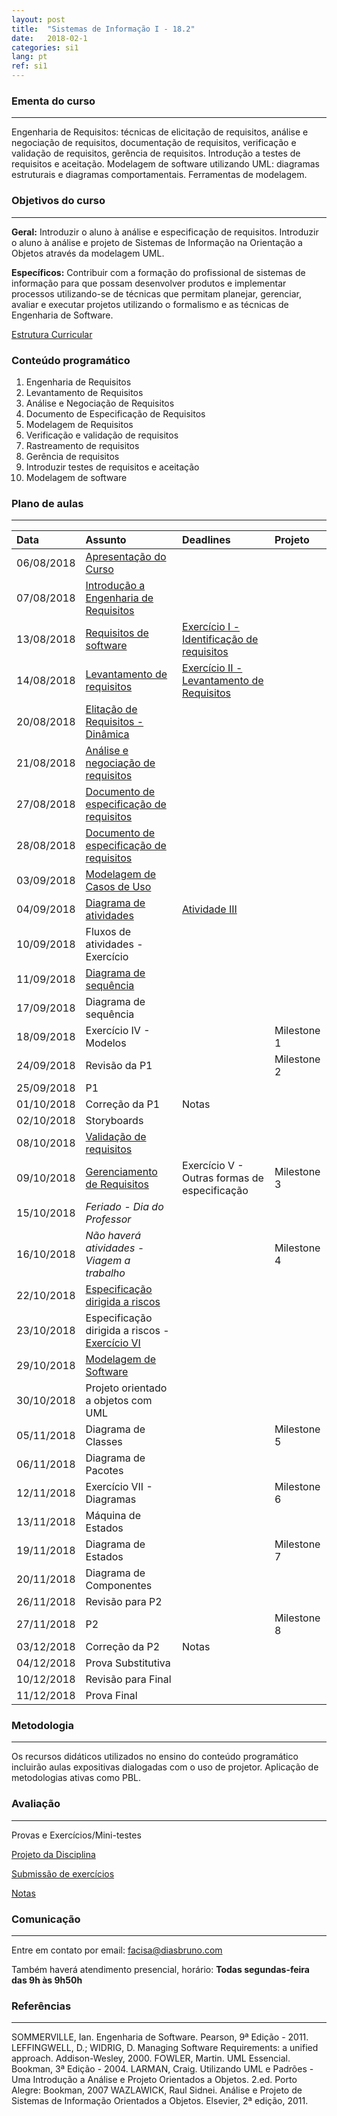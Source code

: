 ```yaml
---
layout: post
title:  "Sistemas de Informação I - 18.2"
date:   2018-02-1
categories: si1
lang: pt
ref: si1
---
```


### Ementa do curso
___

Engenharia de Requisitos: técnicas de elicitação de requisitos, análise e negociação de requisitos, documentação de requisitos, verificação e validação de requisitos, gerência de requisitos. Introdução a testes de requisitos e aceitação. Modelagem de software utilizando UML: diagramas estruturais e diagramas comportamentais. Ferramentas de modelagem.

### Objetivos do curso
___
**Geral:**
Introduzir o aluno à análise e especificação de requisitos. Introduzir o aluno à análise e projeto de Sistemas de Informação na Orientação a Objetos através da modelagem UML.

**Específicos:**
Contribuir com a formação do profissional de sistemas de informação para que possam desenvolver produtos e implementar processos utilizando-se de técnicas que permitam planejar, gerenciar, avaliar e executar projetos utilizando o formalismo e as técnicas de Engenharia de Software.

[Estrutura Curricular](https://drive.google.com/file/d/0B9oADRpZVGECMmQ4WV83YVlRRGs/view?usp=sharing)

### Conteúdo programático

1. Engenharia de Requisitos
2. Levantamento de Requisitos
3. Análise e Negociação de Requisitos
4. Documento de Especificação de Requisitos
5. Modelagem de Requisitos
6. Verificação e validação de requisitos
7. Rastreamento de requisitos
8. Gerência de requisitos
9. Introduzir testes de requisitos e aceitação
10. Modelagem de software

### Plano de aulas
___

| Data	| Assunto | Deadlines | Projeto
| :------- | :------ | :------ | :------ |
| 06/08/2018 | [Apresentação do Curso](https://docs.google.com/presentation/d/1Mq9Rbx7l6dc73KE7osuS9izJ-d2zBg8TGKPnFMDsPps/preview)
| 07/08/2018 | [Introdução a Engenharia de Requisitos](https://docs.google.com/presentation/d/1ya9Leh6JM_G8jGggVqElUwjXEYe38KibEvPiMSv16p4/preview) 
| 13/08/2018 | [Requisitos de software](https://docs.google.com/presentation/d/1Vq-I619j3-rneIqXhAOQ4Uv41V8ydKl3GrbNBTpG9Iw/preview) | [Exercício I - Identificação de requisitos](https://docs.google.com/document/d/12KbcQC_UsN0Upfwqh4OjgrS54Wo4MAywpxv8kBW-okg/preview)
| 14/08/2018 | [Levantamento de requisitos](https://docs.google.com/presentation/d/1kh36ru_-F3-Exth9q7yFkngJWynDL36oQJhZPMWi2zc/edit#slide=id.g3eafd2c0f1_0_20) | [Exercício II - Levantamento de Requisitos](https://docs.google.com/document/d/1MqrfqLVT-zHI-BXPgmEo4vynOVYyFF07reoBNzDFF_4/preview#)
| 20/08/2018 | [Elitação de Requisitos - Dinâmica](https://docs.google.com/presentation/d/1zNXAgGR5CzyUEL-iVag_oMRaH87itZ51MJDnzpg3ljI/preview)
| 21/08/2018 | [Análise e negociação de requisitos](https://docs.google.com/presentation/d/1Vv07A0fFAsujMyIbq4CpzHj2aCpu1wFP9RGSENk0ybs/preview#slide=id.p)
| 27/08/2018 | [Documento de especificação de requisitos](https://docs.google.com/presentation/d/1V4bz9oBQ3LTuu9J_4eLZf8gxfY_1uuJTOIDUjQR8gTM/preview)
| 28/08/2018 | [Documento de especificação de requisitos](https://docs.google.com/presentation/d/1Coxpo3mwgiCwZ6un1lUjQa-2Jcy-_pkDAwafYfjmh0I/edit#slide=id.g16f4849b08_0_129)
| 03/09/2018 | [Modelagem de Casos de Uso](https://docs.google.com/presentation/d/1jeMsko2qk8Q5FaeWSuv1lokoX181aBT01pJjpeXb6Gg/preview?slide=id.p) 
| 04/09/2018 | [Diagrama de atividades](https://docs.google.com/presentation/d/11xQvk7RsMD60H-bdPN_p_ku4t2ykMHP9MearuPD0S9k/preview) | [Atividade III](https://docs.google.com/document/d/1Vzh-ejNy40KD7D_OOt5C5hU1tG6Tq6WdTLnQyFFnyYg/preview#)
| 10/09/2018 | Fluxos de atividades - Exercício
| 11/09/2018 | [Diagrama de sequência](https://docs.google.com/presentation/d/1muQGnj3k1x99wuOmIJ7gIBdYNt7A3z2H9G5xzTP0qek/preview)
| 17/09/2018 | Diagrama de sequência
| 18/09/2018 | Exercício IV - Modelos | | Milestone 1
| 24/09/2018 | Revisão da P1 | | Milestone 2
| 25/09/2018 | P1
| 01/10/2018 | Correção da P1 | Notas
| 02/10/2018 | Storyboards 
| 08/10/2018 | [Validação de requisitos](https://docs.google.com/presentation/d/11nl6cbHy2ZkzNsL2Lk4sI_txBJv--i4I0sPWKD61fPQ/preview)
| 09/10/2018 | [Gerenciamento de Requisitos](https://docs.google.com/presentation/d/1sEgMopYJHDVdrABz-HTz57eJbEa8BN2QNTd4HGmjYdI/preview) | Exercício V - Outras formas de especificação | Milestone 3 
| 15/10/2018 | _Feriado - Dia do Professor_
| 16/10/2018 | _Não haverá atividades - Viagem a trabalho_ | | Milestone 4
| 22/10/2018 | [Especificação dirigida a riscos](https://docs.google.com/presentation/d/1iiJtSVZ58AzJhYQ9ex_aiQh7pioLDfE4BeYZ-WPfltI/preview)
| 23/10/2018 |  Especificação dirigida a riscos - [Exercício VI](https://docs.google.com/document/d/1CY3FXJCpbhkCn4RfRv_V5cJ5uXoVy8lKeGTlxyUwTeA/edit)
| 29/10/2018 | [Modelagem de Software](https://docs.google.com/presentation/d/1_DVxhx4JZsjD_jAbi_2vFI15oWTR6kzrxv8YSFhdeig/preview)
| 30/10/2018 | Projeto orientado a objetos com UML 
| 05/11/2018 | Diagrama de Classes | | Milestone 5
| 06/11/2018 | Diagrama de Pacotes
| 12/11/2018 | Exercício VII - Diagramas | | Milestone 6 
| 13/11/2018 | Máquina de Estados
| 19/11/2018 | Diagrama de Estados | | Milestone 7
| 20/11/2018 | Diagrama de Componentes 
| 26/11/2018 | Revisão para P2
| 27/11/2018 | P2 | | Milestone 8 
| 03/12/2018 | Correção da P2 | Notas
| 04/12/2018 | Prova Substitutiva
| 10/12/2018 | Revisão para Final
| 11/12/2018 | Prova Final

### Metodologia
___
Os recursos didáticos utilizados no ensino do conteúdo programático incluirão aulas expositivas dialogadas com o uso de projetor. Aplicação de metodologias ativas como PBL. 

### Avaliação
___
Provas e Exercícios/Mini-testes

[Projeto da Disciplina](https://docs.google.com/document/d/1W444XncjVkKCTdl1o7OBEMOYe0V-hPnbPbO8g8P1tgw/preview)

[Submissão de exercícios](https://docs.google.com/forms/d/e/1FAIpQLSdeda5Bce9leC2YiKJ7N2y1I-GViujsRXOn3SsAGttl9WdWGw/viewform)

[Notas](https://docs.google.com/spreadsheets/d/1L0XAEfrfAB6Oym5gpi24RaVf0ab33faeHCR1yhmEFj8/preview)

### Comunicação
___
Entre em contato por email: facisa@diasbruno.com

Também haverá atendimento presencial, horário: **Todas segundas-feira das 9h às 9h50h**

### Referências
___

SOMMERVILLE, Ian. Engenharia de Software. Pearson, 9ª Edição - 2011.
LEFFINGWELL, D.; WIDRIG, D. Managing Software Requirements: a unified approach. Addison-Wesley, 2000.
FOWLER, Martin. UML Essencial. Bookman, 3ª Edição - 2004.
LARMAN, Craig. Utilizando UML e Padrões - Uma Introdução a Análise e Projeto Orientados a Objetos. 2.ed. Porto Alegre: Bookman, 2007
WAZLAWICK, Raul Sidnei. Análise e Projeto de Sistemas de Informação Orientados a Objetos. Elsevier, 2ª edição, 2011.
